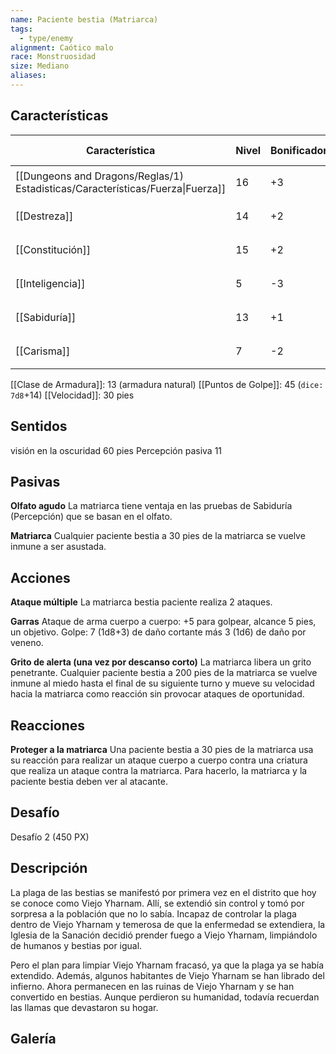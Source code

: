```yaml
---
name: Paciente bestia (Matriarca)
tags:
  - type/enemy
alignment: Caótico malo
race: Monstruosidad
size: Mediano
aliases:
---
```



## Características

| Característica                                                                 | Nivel | Bonificador | Lanzar dado      |
| ------------------------------------------------------------------------------ | ----- | ----------- | ---------------- |
| [[Dungeons and Dragons/Reglas/1) Estadisticas/Características/Fuerza\|Fuerza]] | 16    | +3          | `dice: 1d20 + 0` |
| [[Destreza]]                                                                   | 14    | +2          | `dice: 1d20 + 0` |
| [[Constitución]]                                                               | 15    | +2          | `dice: 1d20 + 0` |
| [[Inteligencia]]                                                               | 5     | -3          | `dice: 1d20 + 0` |
| [[Sabiduría]]                                                                  | 13    | +1          | `dice: 1d20 + 0` |
| [[Carisma]]                                                                    | 7     | -2          | `dice: 1d20 + 0` |

[[Clase de Armadura]]: 13 (armadura natural)
[[Puntos de Golpe]]: 45 (`dice: 7d8`+14)
[[Velocidad]]: 30 pies

## Sentidos

visión en la oscuridad 60 pies 
Percepción pasiva 11

## Pasivas

**Olfato agudo**
La matriarca tiene ventaja en las pruebas de Sabiduría (Percepción) que se basan en el olfato.

**Matriarca**
Cualquier paciente bestia a 30 pies de la matriarca se vuelve inmune a ser asustada.

## Acciones

**Ataque múltiple**
La matriarca bestia paciente realiza 2 ataques.

**Garras**
Ataque de arma cuerpo a cuerpo: +5 para golpear, alcance 5 pies, un objetivo.
Golpe: 7 (1d8+3) de daño cortante más 3 (1d6) de daño por veneno.

**Grito de alerta (una vez por descanso corto)**
La matriarca libera un grito penetrante. Cualquier paciente bestia a 200 pies de la matriarca se vuelve inmune al miedo hasta el final de su siguiente turno y mueve su velocidad hacia la matriarca como reacción sin provocar ataques de oportunidad.

## Reacciones

**Proteger a la matriarca**
Una paciente bestia a 30 pies de la matriarca usa su reacción para realizar un ataque cuerpo a cuerpo contra una criatura que realiza un ataque contra la matriarca. Para hacerlo, la matriarca y la paciente bestia deben ver al atacante.

## Desafío

Desafío 2 (450 PX)

## Descripción

La plaga de las bestias se manifestó por primera vez en el distrito que hoy se conoce como Viejo Yharnam. Allí, se extendió sin control y tomó por sorpresa a la población que no lo sabía. Incapaz de controlar la plaga dentro de Viejo Yharnam y temerosa de que la enfermedad se extendiera, la Iglesia de la Sanación decidió prender fuego a Viejo Yharnam, limpiándolo de humanos y bestias por igual.

Pero el plan para limpiar Viejo Yharnam fracasó, ya que la plaga ya se había extendido. Además, algunos habitantes de Viejo Yharnam se han librado del infierno. Ahora permanecen en las ruinas de Viejo Yharnam y se han convertido en bestias. Aunque perdieron su humanidad, todavía recuerdan las llamas que devastaron su hogar.

## Galería
